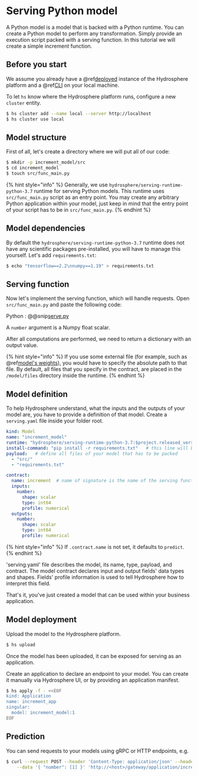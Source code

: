# Serving Python model

A Python model is a model that is backed with a Python runtime. You can create a Python model to perform any transformation. Simply provide an execution script packed with a serving function. In this tutorial we will create a simple increment function.

## Before you start

We assume you already have a @ref[deployed](../install/platform.md) instance of the Hydrosphere platform and a @ref[CLI](../install/cli.md) on your local machine.

To let `hs` know where the Hydrosphere platform runs, configure a new `cluster` entity.

```bash
$ hs cluster add --name local --server http://localhost
$ hs cluster use local
```

## Model structure

First of all, let's create a directory where we will put all of our code:

```bash
$ mkdir -p increment_model/src
$ cd increment_model
$ touch src/func_main.py
```

{% hint style="info" %}
Generally, we use `hydrosphere/serving-runtime-python-3.7` runtime for serving Python models. This runtime uses `src/func_main.py` script as an entry point. You may create any arbitrary Python application within your model, just keep in mind that the entry point of your script has to be in `src/func_main.py`.
{% endhint %}

## Model dependencies

By default the `hydrosphere/serving-runtime-python-3.7` runtime does not have any scientific packages pre-installed, you will have to manage this yourself. Let's add `requirements.txt`:

```bash
$ echo "tensorflow==2.2\nnumpy==1.19" > requirements.txt
```

## Serving function

Now let's implement the serving function, which will handle requests. Open `src/func_main.py` and paste the following code:

Python : @@snip[serve.py](https://github.com/Hydrospheredata/hydro-serving/tree/54b7457851ad9de078cd092f083b8492dea6edca/docs/tutorials/serving/snippets/python/serve.py)

A `number` argument is a Numpy float scalar.

After all computations are performed, we need to return a dictionary with an output value.

{% hint style="info" %}
If you use some external file \(for example, such as @ref[model's weights](../getting-started/serving-simple-model.md#model-preparation)\), you would have to specify the absolute path to that file. By default, all files that you specify in the contract, are placed in the `/model/files` directory inside the runtime.
{% endhint %}

## Model definition

To help Hydrosphere understand, what the inputs and the outputs of your model are, you have to provide a definition of that model. Create a `serving.yaml` file inside your folder root.

```yaml
kind: Model
name: "increment_model"
runtime: "hydrosphere/serving-runtime-python-3.7:$project.released_version$"
install-command: "pip install -r requirements.txt"   # this line will be executed during model build
payload:   # define all files of your model that has to be packed
  - "src/"
  - "requirements.txt"

contract:
  name: increment  # name of signature is the name of the serving function
  inputs:
    number:
      shape: scalar
      type: int64
      profile: numerical
  outputs:
    number:
      shape: scalar
      type: int64
      profile: numerical
```

{% hint style="info" %}
If `.contract.name` is not set, it defaults to `predict`.
{% endhint %}

'serving.yaml' file describes the model, its name, type, payload, and contract. The model contract declares input and output fields' data types and shapes. Fields' profile information is used to tell Hydrosphere how to interpret this field.

That's it, you've just created a model that can be used within your business application.

## Model deployment

Upload the model to the Hydrosphere platform.

```bash
$ hs upload
```

Once the model has been uploaded, it can be exposed for serving as an application.

Create an application to declare an endpoint to your model. You can create it manually via Hydrosphere UI, or by providing an application manifest.

```bash
$ hs apply -f - <<EOF
kind: Application
name: increment_app
singular:
  model: increment_model:1
EOF
```

## Prediction

You can send requests to your models using gRPC or HTTP endpoints, e.g.

```bash
$ curl --request POST --header 'Content-Type: application/json' --header 'Accept: application/json' \
    --data '{ "number": [1] }' 'http://<host>/gateway/application/increment_app'
```

